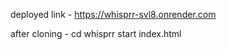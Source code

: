 deployed link - https://whisprr-svl8.onrender.com

after cloning - cd whisprr
                start index.html
